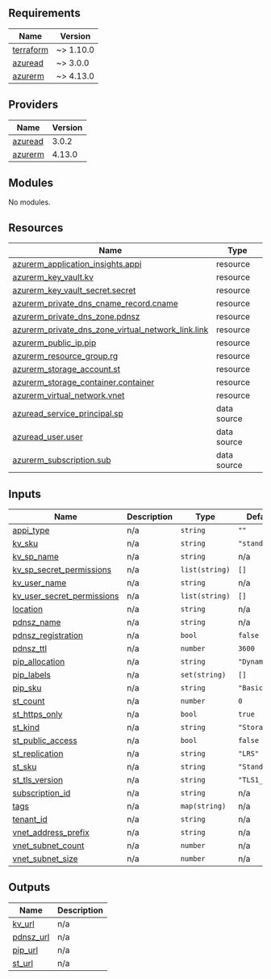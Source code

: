 ## Requirements

| Name | Version |
|------|---------|
| <a name="requirement_terraform"></a> [terraform](#requirement\_terraform) | ~> 1.10.0 |
| <a name="requirement_azuread"></a> [azuread](#requirement\_azuread) | ~> 3.0.0 |
| <a name="requirement_azurerm"></a> [azurerm](#requirement\_azurerm) | ~> 4.13.0 |

## Providers

| Name | Version |
|------|---------|
| <a name="provider_azuread"></a> [azuread](#provider\_azuread) | 3.0.2 |
| <a name="provider_azurerm"></a> [azurerm](#provider\_azurerm) | 4.13.0 |

## Modules

No modules.

## Resources

| Name | Type |
|------|------|
| [azurerm_application_insights.appi](https://registry.terraform.io/providers/hashicorp/azurerm/latest/docs/resources/application_insights) | resource |
| [azurerm_key_vault.kv](https://registry.terraform.io/providers/hashicorp/azurerm/latest/docs/resources/key_vault) | resource |
| [azurerm_key_vault_secret.secret](https://registry.terraform.io/providers/hashicorp/azurerm/latest/docs/resources/key_vault_secret) | resource |
| [azurerm_private_dns_cname_record.cname](https://registry.terraform.io/providers/hashicorp/azurerm/latest/docs/resources/private_dns_cname_record) | resource |
| [azurerm_private_dns_zone.pdnsz](https://registry.terraform.io/providers/hashicorp/azurerm/latest/docs/resources/private_dns_zone) | resource |
| [azurerm_private_dns_zone_virtual_network_link.link](https://registry.terraform.io/providers/hashicorp/azurerm/latest/docs/resources/private_dns_zone_virtual_network_link) | resource |
| [azurerm_public_ip.pip](https://registry.terraform.io/providers/hashicorp/azurerm/latest/docs/resources/public_ip) | resource |
| [azurerm_resource_group.rg](https://registry.terraform.io/providers/hashicorp/azurerm/latest/docs/resources/resource_group) | resource |
| [azurerm_storage_account.st](https://registry.terraform.io/providers/hashicorp/azurerm/latest/docs/resources/storage_account) | resource |
| [azurerm_storage_container.container](https://registry.terraform.io/providers/hashicorp/azurerm/latest/docs/resources/storage_container) | resource |
| [azurerm_virtual_network.vnet](https://registry.terraform.io/providers/hashicorp/azurerm/latest/docs/resources/virtual_network) | resource |
| [azuread_service_principal.sp](https://registry.terraform.io/providers/hashicorp/azuread/latest/docs/data-sources/service_principal) | data source |
| [azuread_user.user](https://registry.terraform.io/providers/hashicorp/azuread/latest/docs/data-sources/user) | data source |
| [azurerm_subscription.sub](https://registry.terraform.io/providers/hashicorp/azurerm/latest/docs/data-sources/subscription) | data source |

## Inputs

| Name | Description | Type | Default | Required |
|------|-------------|------|---------|:--------:|
| <a name="input_appi_type"></a> [appi\_type](#input\_appi\_type) | n/a | `string` | `""` | no |
| <a name="input_kv_sku"></a> [kv\_sku](#input\_kv\_sku) | n/a | `string` | `"standard"` | no |
| <a name="input_kv_sp_name"></a> [kv\_sp\_name](#input\_kv\_sp\_name) | n/a | `string` | n/a | yes |
| <a name="input_kv_sp_secret_permissions"></a> [kv\_sp\_secret\_permissions](#input\_kv\_sp\_secret\_permissions) | n/a | `list(string)` | `[]` | no |
| <a name="input_kv_user_name"></a> [kv\_user\_name](#input\_kv\_user\_name) | n/a | `string` | n/a | yes |
| <a name="input_kv_user_secret_permissions"></a> [kv\_user\_secret\_permissions](#input\_kv\_user\_secret\_permissions) | n/a | `list(string)` | `[]` | no |
| <a name="input_location"></a> [location](#input\_location) | n/a | `string` | n/a | yes |
| <a name="input_pdnsz_name"></a> [pdnsz\_name](#input\_pdnsz\_name) | n/a | `string` | n/a | yes |
| <a name="input_pdnsz_registration"></a> [pdnsz\_registration](#input\_pdnsz\_registration) | n/a | `bool` | `false` | no |
| <a name="input_pdnsz_ttl"></a> [pdnsz\_ttl](#input\_pdnsz\_ttl) | n/a | `number` | `3600` | no |
| <a name="input_pip_allocation"></a> [pip\_allocation](#input\_pip\_allocation) | n/a | `string` | `"Dynamic"` | no |
| <a name="input_pip_labels"></a> [pip\_labels](#input\_pip\_labels) | n/a | `set(string)` | `[]` | no |
| <a name="input_pip_sku"></a> [pip\_sku](#input\_pip\_sku) | n/a | `string` | `"Basic"` | no |
| <a name="input_st_count"></a> [st\_count](#input\_st\_count) | n/a | `number` | `0` | no |
| <a name="input_st_https_only"></a> [st\_https\_only](#input\_st\_https\_only) | n/a | `bool` | `true` | no |
| <a name="input_st_kind"></a> [st\_kind](#input\_st\_kind) | n/a | `string` | `"StorageV2"` | no |
| <a name="input_st_public_access"></a> [st\_public\_access](#input\_st\_public\_access) | n/a | `bool` | `false` | no |
| <a name="input_st_replication"></a> [st\_replication](#input\_st\_replication) | n/a | `string` | `"LRS"` | no |
| <a name="input_st_sku"></a> [st\_sku](#input\_st\_sku) | n/a | `string` | `"Standard"` | no |
| <a name="input_st_tls_version"></a> [st\_tls\_version](#input\_st\_tls\_version) | n/a | `string` | `"TLS1_2"` | no |
| <a name="input_subscription_id"></a> [subscription\_id](#input\_subscription\_id) | n/a | `string` | n/a | yes |
| <a name="input_tags"></a> [tags](#input\_tags) | n/a | `map(string)` | n/a | yes |
| <a name="input_tenant_id"></a> [tenant\_id](#input\_tenant\_id) | n/a | `string` | n/a | yes |
| <a name="input_vnet_address_prefix"></a> [vnet\_address\_prefix](#input\_vnet\_address\_prefix) | n/a | `string` | n/a | yes |
| <a name="input_vnet_subnet_count"></a> [vnet\_subnet\_count](#input\_vnet\_subnet\_count) | n/a | `number` | n/a | yes |
| <a name="input_vnet_subnet_size"></a> [vnet\_subnet\_size](#input\_vnet\_subnet\_size) | n/a | `number` | n/a | yes |

## Outputs

| Name | Description |
|------|-------------|
| <a name="output_kv_url"></a> [kv\_url](#output\_kv\_url) | n/a |
| <a name="output_pdnsz_url"></a> [pdnsz\_url](#output\_pdnsz\_url) | n/a |
| <a name="output_pip_url"></a> [pip\_url](#output\_pip\_url) | n/a |
| <a name="output_st_url"></a> [st\_url](#output\_st\_url) | n/a |
